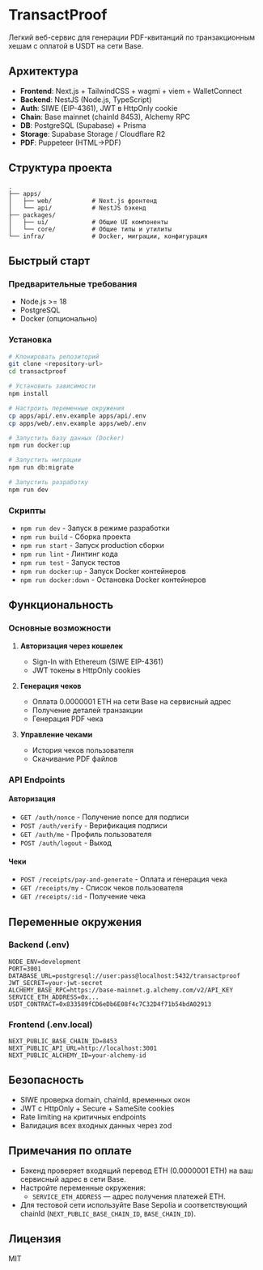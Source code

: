 # TransactProof

Легкий веб-сервис для генерации PDF-квитанций по транзакционным хешам с оплатой в USDT на сети Base.

## Архитектура

- **Frontend**: Next.js + TailwindCSS + wagmi + viem + WalletConnect
- **Backend**: NestJS (Node.js, TypeScript)
- **Auth**: SIWE (EIP-4361), JWT в HttpOnly cookie
- **Chain**: Base mainnet (chainId 8453), Alchemy RPC
- **DB**: PostgreSQL (Supabase) + Prisma
- **Storage**: Supabase Storage / Cloudflare R2
- **PDF**: Puppeteer (HTML→PDF)

## Структура проекта

```
.
├── apps/
│   ├── web/           # Next.js фронтенд
│   └── api/           # NestJS бэкенд
├── packages/
│   ├── ui/            # Общие UI компоненты
│   └── core/          # Общие типы и утилиты
└── infra/             # Docker, миграции, конфигурация
```

## Быстрый старт

### Предварительные требования

- Node.js >= 18
- PostgreSQL
- Docker (опционально)

### Установка

```bash
# Клонировать репозиторий
git clone <repository-url>
cd transactproof

# Установить зависимости
npm install

# Настроить переменные окружения
cp apps/api/.env.example apps/api/.env
cp apps/web/.env.example apps/web/.env

# Запустить базу данных (Docker)
npm run docker:up

# Запустить миграции
npm run db:migrate

# Запустить разработку
npm run dev
```

### Скрипты

- `npm run dev` - Запуск в режиме разработки
- `npm run build` - Сборка проекта
- `npm run start` - Запуск production сборки
- `npm run lint` - Линтинг кода
- `npm run test` - Запуск тестов
- `npm run docker:up` - Запуск Docker контейнеров
- `npm run docker:down` - Остановка Docker контейнеров

## Функциональность

### Основные возможности

1. **Авторизация через кошелек**
   - Sign-In with Ethereum (SIWE EIP-4361)
   - JWT токены в HttpOnly cookies

2. **Генерация чеков**
   - Оплата 0.0000001 ETH на сети Base на сервисный адрес
   - Получение деталей транзакции
   - Генерация PDF чека

3. **Управление чеками**
   - История чеков пользователя
   - Скачивание PDF файлов

### API Endpoints

#### Авторизация
- `GET /auth/nonce` - Получение nonce для подписи
- `POST /auth/verify` - Верификация подписи
- `GET /auth/me` - Профиль пользователя
- `POST /auth/logout` - Выход

#### Чеки
- `POST /receipts/pay-and-generate` - Оплата и генерация чека
- `GET /receipts/my` - Список чеков пользователя
- `GET /receipts/:id` - Получение чека

## Переменные окружения

### Backend (.env)
```
NODE_ENV=development
PORT=3001
DATABASE_URL=postgresql://user:pass@localhost:5432/transactproof
JWT_SECRET=your-jwt-secret
ALCHEMY_BASE_RPC=https://base-mainnet.g.alchemy.com/v2/API_KEY
SERVICE_ETH_ADDRESS=0x...
USDT_CONTRACT=0x833589fCD6eDb6E08f4c7C32D4f71b54bdA02913
```

### Frontend (.env.local)
```
NEXT_PUBLIC_BASE_CHAIN_ID=8453
NEXT_PUBLIC_API_URL=http://localhost:3001
NEXT_PUBLIC_ALCHEMY_ID=your-alchemy-id
```

## Безопасность

- SIWE проверка domain, chainId, временных окон
- JWT с HttpOnly + Secure + SameSite cookies
- Rate limiting на критичных endpoints
- Валидация всех входных данных через zod

## Примечания по оплате

- Бэкенд проверяет входящий перевод ETH (0.0000001 ETH) на ваш сервисный адрес в сети Base.
- Настройте переменные окружения:
  - `SERVICE_ETH_ADDRESS` — адрес получения платежей ETH.
- Для тестовой сети используйте Base Sepolia и соответствующий chainId (`NEXT_PUBLIC_BASE_CHAIN_ID`, `BASE_CHAIN_ID`).

## Лицензия

MIT
